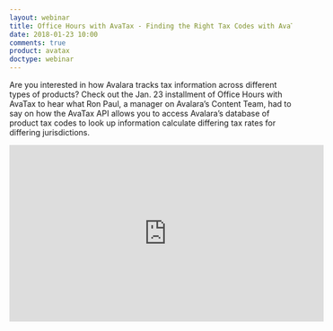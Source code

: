 ```yaml
---
layout: webinar
title: Office Hours with AvaTax - Finding the Right Tax Codes with AvaTax
date: 2018-01-23 10:00
comments: true
product: avatax
doctype: webinar
---
```


Are you interested in how Avalara tracks tax information across different types of products? Check out the Jan. 23 installment of Office Hours with AvaTax to hear what Ron Paul, a manager on Avalara’s Content Team, had to say on how the AvaTax API allows you to access Avalara’s database of product tax codes to look up information calculate differing tax rates for differing jurisdictions.

<iframe width="560" height="315" src="https://www.youtube.com/embed/4haeGRupv5k" frameborder="0" allow="autoplay; encrypted-media" allowfullscreen></iframe>